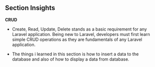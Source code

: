 ## Section Insights 

**CRUD**

- Create, Read, Update, Delete stands as a basic requirement for any Laravel application. Being new to Laravel, developers must first learn simple CRUD operations as they are fundamentals of any Laravel application.

- The things i learned in this section is how to insert a data to the database and also of how to display a data from database.